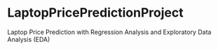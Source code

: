 # LaptopPricePredictionProject
Laptop Price Prediction with Regression Analysis and Exploratory Data Analysis (EDA)
